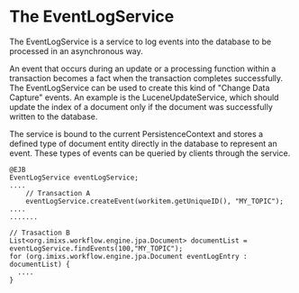 # The EventLogService 
 
The EventLogService is a service to log events into the database to be
processed in an asynchronous way.

An event that occurs during an update or a processing function within a transaction becomes a fact when the transaction completes successfully. The EventLogService can be used to create this kind of "Change Data Capture"
events. An example is the LuceneUpdateService, which should update the index  of a document only if the document was successfully written to the database.


The service is bound to the current PersistenceContext and stores a defined type of document entity directly in the database to represent an event. These types of events can be queried by clients through the service.

	@EJB
	EventLogService eventLogService;
	....
	    // Transaction A
		eventLogService.createEvent(workitem.getUniqueID(), "MY_TOPIC");
	....
	.......
		
	// Trasaction B	
	List<org.imixs.workflow.engine.jpa.Document> documentList = eventLogService.findEvents(100,"MY_TOPIC");
	for (org.imixs.workflow.engine.jpa.Document eventLogEntry : documentList) {
	  ....
	}
	
		
	